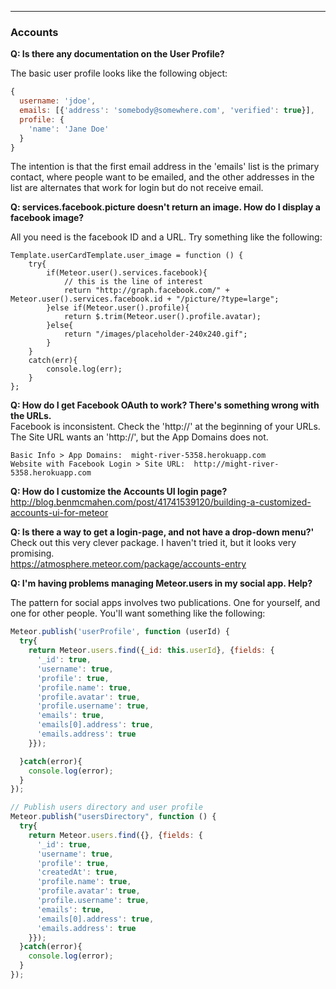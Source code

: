   


------------------------------------------------------------------
### Accounts

**Q: Is there any documentation on the User Profile?**  

The basic user profile looks like the following object:
````js
{
  username: 'jdoe',  
  emails: [{'address': 'somebody@somewhere.com', 'verified': true}],   
  profile: {
    'name': 'Jane Doe'
  }
}
````

The intention is that the first email address in the 'emails' list is the primary contact, where people want to be emailed, and the other addresses in the list are alternates that work for login but do not receive email.


**Q:  services.facebook.picture doesn't return an image. How do I display a facebook image?**  

All you need is the facebook ID and a URL.  Try something like the following:  

````
Template.userCardTemplate.user_image = function () {
    try{
        if(Meteor.user().services.facebook){
            // this is the line of interest
            return "http://graph.facebook.com/" + Meteor.user().services.facebook.id + "/picture/?type=large";
        }else if(Meteor.user().profile){
            return $.trim(Meteor.user().profile.avatar);
        }else{
            return "/images/placeholder-240x240.gif";
        }
    }
    catch(err){
        console.log(err);
    }
};
````

**Q:  How do I get Facebook OAuth to work?  There's something wrong with the URLs.**  
Facebook is inconsistent.  Check the 'http://' at the beginning of your URLs.  The Site URL wants an 'http://', but the App Domains does not.  

````
Basic Info > App Domains:  might-river-5358.herokuapp.com  
Website with Facebook Login > Site URL:  http://might-river-5358.herokuapp.com  
````

**Q:  How do I customize the Accounts UI login page?**  
http://blog.benmcmahen.com/post/41741539120/building-a-customized-accounts-ui-for-meteor  


**Q:  Is there a way to get a login-page, and not have a drop-down menu?'**  
Check out this very clever package.  I haven't tried it, but it looks very promising.    
https://atmosphere.meteor.com/package/accounts-entry  

**Q:  I'm having problems managing Meteor.users in my social app.  Help?**  

The pattern for social apps involves two publications.  One for yourself, and one for other people.  You'll want something like the following:  

````js
Meteor.publish('userProfile', function (userId) {
  try{
    return Meteor.users.find({_id: this.userId}, {fields: {
      '_id': true,
      'username': true,
      'profile': true,
      'profile.name': true,
      'profile.avatar': true,
      'profile.username': true,
      'emails': true,
      'emails[0].address': true,
      'emails.address': true
    }});

  }catch(error){
    console.log(error);
  }
});

// Publish users directory and user profile
Meteor.publish("usersDirectory", function () {
  try{
    return Meteor.users.find({}, {fields: {
      '_id': true,
      'username': true,
      'profile': true,
      'createdAt': true,
      'profile.name': true,
      'profile.avatar': true,
      'profile.username': true,
      'emails': true,
      'emails[0].address': true,
      'emails.address': true
    }});
  }catch(error){
    console.log(error);
  }
});
````

